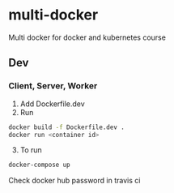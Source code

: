 # multi-docker
Multi docker for docker and kubernetes course

## Dev

### Client, Server, Worker
1. Add Dockerfile.dev
2. Run

```sh
docker build -f Dockerfile.dev .
docker run <container id>
```

3. To run 

```sh
docker-compose up
```

Check docker hub password in travis ci